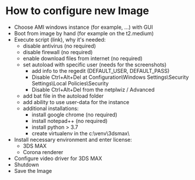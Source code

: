 # How to configure new Image

* Choose AMI windows instance (for example, ...) with GUI
* Boot from image by hand (for example on the t2.medium)
* Execute script (link), why it's needed:
    * disable antivirus (no required)
    * disable firewall (no required)
    * enable download files from internet (no required)
    * set autoload with specific user (needs for the screenshots)
        * add info to the regedit (DEFAULT_USER, DEFAULT_PASS)
        * Disable Ctrl+Alt+Del at Configuration\Windows Settings\Security Settings\Local Policies\Security
        * Disable Ctrl+Alt+Del from the netplwiz / Advanced
    * add bat file in the autoload folder
    * add ability to use user-data for the instance 
    * additional installations:
        * install google chrome (no required)
        * install notepad++ (no required)
        * install python > 3.7
        * create virtualenv in the c:\venv\3dsmax\
* Install necessary environment and enter license:
    * 3DS MAX
    * Corona renderer
* Configure video driver for 3DS MAX 
* Shutdown
* Save the Image